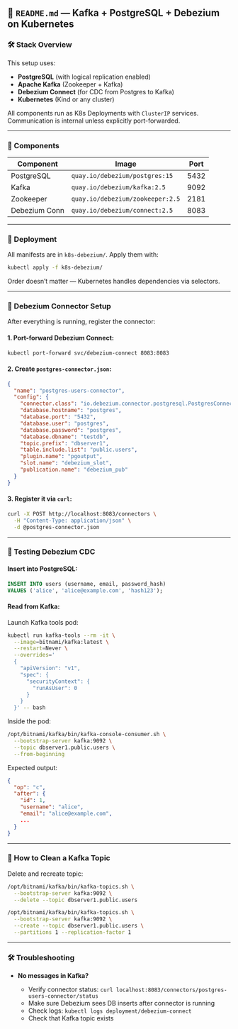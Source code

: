 ## 📘 `README.md` — Kafka + PostgreSQL + Debezium on Kubernetes

### 🛠️ Stack Overview

This setup uses:

* **PostgreSQL** (with logical replication enabled)
* **Apache Kafka** (Zookeeper + Kafka)
* **Debezium Connect** (for CDC from Postgres to Kafka)
* **Kubernetes** (Kind or any cluster)

All components run as K8s Deployments with `ClusterIP` services. Communication is internal unless explicitly port-forwarded.

---

### 📁 Components

| Component     | Image                            | Port |
| ------------- | -------------------------------- | ---- |
| PostgreSQL    | `quay.io/debezium/postgres:15`   | 5432 |
| Kafka         | `quay.io/debezium/kafka:2.5`     | 9092 |
| Zookeeper     | `quay.io/debezium/zookeeper:2.5` | 2181 |
| Debezium Conn | `quay.io/debezium/connect:2.5`   | 8083 |

---

### 🚀 Deployment

All manifests are in `k8s-debezium/`. Apply them with:

```bash
kubectl apply -f k8s-debezium/
```

Order doesn’t matter — Kubernetes handles dependencies via selectors.

---

### 🔌 Debezium Connector Setup

After everything is running, register the connector:

#### 1. Port-forward Debezium Connect:

```bash
kubectl port-forward svc/debezium-connect 8083:8083
```

#### 2. Create `postgres-connector.json`:

```json
{
  "name": "postgres-users-connector",
  "config": {
    "connector.class": "io.debezium.connector.postgresql.PostgresConnector",
    "database.hostname": "postgres",
    "database.port": "5432",
    "database.user": "postgres",
    "database.password": "postgres",
    "database.dbname": "testdb",
    "topic.prefix": "dbserver1",
    "table.include.list": "public.users",
    "plugin.name": "pgoutput",
    "slot.name": "debezium_slot",
    "publication.name": "debezium_pub"
  }
}
```

#### 3. Register it via `curl`:

```bash
curl -X POST http://localhost:8083/connectors \
  -H "Content-Type: application/json" \
  -d @postgres-connector.json
```

---

### 🧪 Testing Debezium CDC

#### Insert into PostgreSQL:

```sql
INSERT INTO users (username, email, password_hash)
VALUES ('alice', 'alice@example.com', 'hash123');
```

#### Read from Kafka:

Launch Kafka tools pod:

```bash
kubectl run kafka-tools --rm -it \
  --image=bitnami/kafka:latest \
  --restart=Never \
  --overrides='
  {
    "apiVersion": "v1",
    "spec": {
      "securityContext": {
        "runAsUser": 0
      }
    }
  }' -- bash
```

Inside the pod:

```bash
/opt/bitnami/kafka/bin/kafka-console-consumer.sh \
  --bootstrap-server kafka:9092 \
  --topic dbserver1.public.users \
  --from-beginning
```

Expected output:

```json
{
  "op": "c",
  "after": {
    "id": 1,
    "username": "alice",
    "email": "alice@example.com",
    ...
  }
}
```

---

### 🧹 How to Clean a Kafka Topic

Delete and recreate topic:

```bash
/opt/bitnami/kafka/bin/kafka-topics.sh \
  --bootstrap-server kafka:9092 \
  --delete --topic dbserver1.public.users

/opt/bitnami/kafka/bin/kafka-topics.sh \
  --bootstrap-server kafka:9092 \
  --create --topic dbserver1.public.users \
  --partitions 1 --replication-factor 1
```

---

### 🛠️ Troubleshooting

* **No messages in Kafka?**

  * Verify connector status: `curl localhost:8083/connectors/postgres-users-connector/status`
  * Make sure Debezium sees DB inserts after connector is running
  * Check logs: `kubectl logs deployment/debezium-connect`
  * Check that Kafka topic exists
